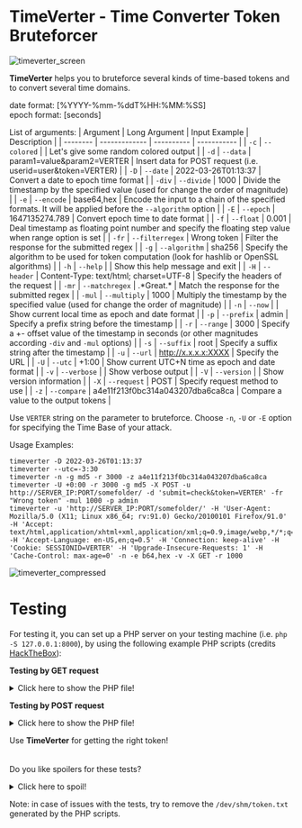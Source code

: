 # TimeVerter - Time Converter Token Bruteforcer

![timeverter_screen](https://user-images.githubusercontent.com/83867734/158734970-7aa3ba3d-047d-4229-9201-6180b3b95a51.png)

**TimeVerter** helps you to bruteforce several kinds of time-based tokens and to convert several time domains.

date format: [%YYYY-%mm-%ddT%HH:%MM:%SS]\
epoch format: [seconds]

List of arguments:
| Argument | Long Argument | Input Example | Description |
| -------- | ------------- | ---------- | ----------- |
| `-c` | `--colored` | | Let's give some random colored output |
| `-d` | `--data` | param1=value&param2=VERTER | Insert data for POST request (i.e. userid=user&token=VERTER) |
| `-D` | `--date` | 2022-03-26T01:13:37 | Convert a date to epoch time format |
| `-div` | `--divide` | 1000 | Divide the timestamp by the specified value (used for change the order of magnitude) |
| `-e` | `--encode` | base64,hex | Encode the input to a chain of the specified formats. It will be applied before the `--algorithm` option |
| `-E` | `--epoch` | 1647135274.789 | Convert epoch time to date format |
| `-f` | `--float` | 0.001 | Deal timestamp as floating point number and specify the floating step value when range option is set |
| `-fr` | `--filterregex` | Wrong token | Filter the response for the submitted regex |
| `-g` | `--algorithm` | sha256 | Specify the algorithm to be used for token computation (look for hashlib or OpenSSL algorithms) |
| `-h` | `--help` | | Show this help message and exit |
| `-H` | `--header` | Content-Type: text/html; charset=UTF-8 | Specify the headers of the request |
| `-mr` | `--matchregex` | .\*Great.\* | Match the response for the submitted regex |
| `-mul` | `--multiply` | 1000 | Multiply the timestamp by the specified value (used for change the order of magnitude) |
| `-n` | `--now` | | Show current local time as epoch and date format |
| `-p` | `--prefix` | admin | Specify a prefix string before the timestamp |
| `-r` | `--range` | 3000 | Specify a +- offset value of the timestamp in seconds (or other magnitudes according `-div` and `-mul` options) |
| `-s` | `--suffix` | root | Specify a suffix string after the timestamp |
| `-u` | `--url` | http://x.x.x.x:XXXX | Specify the URL |
| `-U` | `--utc` | +1:00 | Show current UTC+N time as epoch and date format |
| `-v` | `--verbose` | | Show verbose output |
| `-V` | `--version` | | Show version information |
| `-X` | `--request` | POST | Specify request method to use |
| `-z` | `--compare` | a4e11f213f0bc314a043207dba6ca8ca | Compare a value to the output tokens |

Use `VERTER` string on the parameter to bruteforce. Choose `-n`, `-U` or `-E` option for specifying the Time Base of your attack.

Usage Examples:
```
timeverter -D 2022-03-26T01:13:37
timeverter --utc=-3:30
timeverter -n -g md5 -r 3000 -z a4e11f213f0bc314a043207dba6ca8ca
timeverter -U +0:00 -r 3000 -g md5 -X POST -u http://SERVER_IP:PORT/somefolder/ -d 'submit=check&token=VERTER' -fr "Wrong token" -mul 1000 -p admin
timeverter -u 'http://SERVER_IP:PORT/somefolder/' -H 'User-Agent: Mozilla/5.0 (X11; Linux x86_64; rv:91.0) Gecko/20100101 Firefox/91.0' -H 'Accept: text/html,application/xhtml+xml,application/xml;q=0.9,image/webp,*/*;q=0.8' -H 'Accept-Language: en-US,en;q=0.5' -H 'Connection: keep-alive' -H 'Cookie: SESSIONID=VERTER' -H 'Upgrade-Insecure-Requests: 1' -H 'Cache-Control: max-age=0' -n -e b64,hex -v -X GET -r 1000
```
![timeverter_compressed](https://user-images.githubusercontent.com/83867734/158840889-ceae7b4d-6e46-4a02-9957-fd3fa4f1c40b.gif)

# Testing
For testing it, you can set up a PHP server on your testing machine (i.e. `php -S 127.0.0.1:8000`), by using the following example PHP scripts (credits [HackTheBox](https://www.hackthebox.com/)):

**Testing by GET request**
<details>
  <summary>Click here to show the PHP file!</summary>
      
```php
<?php
// common header, can skip until READ_HERE mark
?>
<!DOCTYPE html>
<html lang="en">
<head>
<meta charset="utf-8">
<meta http-equiv="X-UA-Compatible" content="IE=edge">
<meta name="viewport" content="width=device-width, initial-scale=1">
<title>Broken Authentication Login - Reset token time()</title>
<link rel="stylesheet" href="https://stackpath.bootstrapcdn.com/bootstrap/4.5.2/css/bootstrap.min.css">
<script src="https://ajax.googleapis.com/ajax/libs/jquery/1.12.4/jquery.min.js"></script>
<script src="https://stackpath.bootstrapcdn.com/bootstrap/4.5.2/js/bootstrap.min.js"></script> 
<style>
	.login-form {
		width: 500px;
    	margin: 50px auto;
	}
    .login-form form {
    	margin-bottom: 15px;
        background: #f7f7f7;
        box-shadow: 0px 2px 2px rgba(0, 0, 0, 0.3);
        padding: 30px;
    }
    .login-form h2 {
        margin: 0 0 15px;
    }
    .form-control, .btn {
        min-height: 38px;
        border-radius: 2px;
    }
    .btn {        
        font-size: 15px;
        font-weight: bold;
    }
</style>
</head>
<body>
<div class="login-form">
<?php
// READ_HERE

// where we will save our token
$token_file = "/dev/shm/token.txt";

// if file does not exists, create a token for this test session
if (!(@file_exists($token_file))) {
  // get time in seconds
	$time = intval(microtime(true));

  // calculate token md5 hash
	$token = md5($time);

  // create and write tokenfile
  $fh = fopen($token_file, "w") or die("Unable to open file!");
  fwrite($fh, $token);
  fclose($fh);
}

// read token from file
function get_token($file) {
	$fh = fopen($file, "r");
	$token = fread($fh, filesize($file));
  // we shouldn't have any \r or \n, just to be safe
  $token = str_replace(PHP_EOL, '', $token);
	fclose($fh);
	return $token;
}

// if we have a GET as check that contain a token field, and the field is valid reply with "Great work", else just return "Wrong token"
if (isset($_GET['submit'])) {
	if ($_GET['submit'] === 'check') {
		$valid = get_token($token_file);
		if ($valid === $_GET['token']) {
			echo '<div class="alert alert-primary"> <strong>Great work!</strong></div>';
			exit;
		} else {
			echo '<div class="alert alert-warning"> <strong>Wrong token.</strong></div>';
		}
	}
}
?>
    <form action="" method="GET">
	<h2 class="text-center">Input a valid token</h2>	
        <div class="form-group">
            <input name="token" type="text" class="form-control" placeholder="Token" required="required">
        </div>

            <button value="check" name="submit" type="submit" class="btn btn-primary btn-block">Check</button>
        </div>
    </form>
</div>
</body>
</html>
```
</details>

**Testing by POST request**
<details>
  <summary>Click here to show the PHP file!</summary>
  
```php
<?php
// common header, can skip until READ_HERE mark
?>
<!DOCTYPE html>
<html lang="en">
<head>
<meta charset="utf-8">
<meta http-equiv="X-UA-Compatible" content="IE=edge">
<meta name="viewport" content="width=device-width, initial-scale=1">
<title>Broken Authentication Login - Reset token time()</title>
<link rel="stylesheet" href="https://stackpath.bootstrapcdn.com/bootstrap/4.5.2/css/bootstrap.min.css">
<script src="https://ajax.googleapis.com/ajax/libs/jquery/1.12.4/jquery.min.js"></script>
<script src="https://stackpath.bootstrapcdn.com/bootstrap/4.5.2/js/bootstrap.min.js"></script> 
<style>
	.login-form {
		width: 500px;
    	margin: 50px auto;
	}
    .login-form form {
    	margin-bottom: 15px;
        background: #f7f7f7;
        box-shadow: 0px 2px 2px rgba(0, 0, 0, 0.3);
        padding: 30px;
    }
    .login-form h2 {
        margin: 0 0 15px;
    }
    .form-control, .btn {
        min-height: 38px;
        border-radius: 2px;
    }
    .btn {        
        font-size: 15px;
        font-weight: bold;
    }
</style>
</head>
<body>
<div class="login-form">
<?php
// READ_HERE

// where we will save our token
$token_file = "/dev/shm/token.txt";

// if file does not exists, create a token for this test session
if (!(@file_exists($token_file))) {
  // get time in seconds
	$time = intval(microtime(true));

  // calculate token md5 hash
	$token = md5($time);

  // create and write tokenfile
  $fh = fopen($token_file, "w") or die("Unable to open file!");
  fwrite($fh, $token);
  fclose($fh);
}

// read token from file
function get_token($file) {
	$fh = fopen($file, "r");
	$token = fread($fh, filesize($file));
  // we shouldn't have any \r or \n, just to be safe
  $token = str_replace(PHP_EOL, '', $token);
	fclose($fh);
	return $token;
}

// if we have a POST as check that contain a token field, and the field is valid reply with "Great work", else just return "Wrong token"
if (isset($_POST['submit'])) {
	if ($_POST['submit'] === 'check') {
		$valid = get_token($token_file);
		if ($valid === $_POST['token']) {
			echo '<div class="alert alert-primary"> <strong>Great work!</strong></div>';
			exit;
		} else {
			echo '<div class="alert alert-warning"> <strong>Wrong token.</strong></div>';
		}
	}
}
?>
    <form action="" method="POST">
	<h2 class="text-center">Input a valid token</h2>	
        <div class="form-group">
            <input name="token" type="text" class="form-control" placeholder="Token" required="required">
        </div>

            <button value="check" name="submit" type="submit" class="btn btn-primary btn-block">Check</button>
        </div>
    </form>
</div>
</body>
</html>
```
</details>


Use **TimeVerter** for getting the right token!\
\
\
Do you like spoilers for these tests?
<details>
  <summary>Click here to spoil!</summary>
  
  ## GET request
  `python timeverter.py -d 'submit=check&token=VERTER' -u http://127.0.0.1:8000/token_get.php -X GET -g md5 -n -fr ".*Wrong.*" -r 3000`
      
  ## POST request
  `python timeverter.py -d 'submit=check&token=VERTER' -u http://127.0.0.1:8000/token_post.php -X POST -g md5 -n -mr "G[r]ea.*" -r 3000`
</details>

Note: in case of issues with the tests, try to remove the `/dev/shm/token.txt` generated by the PHP scripts.

